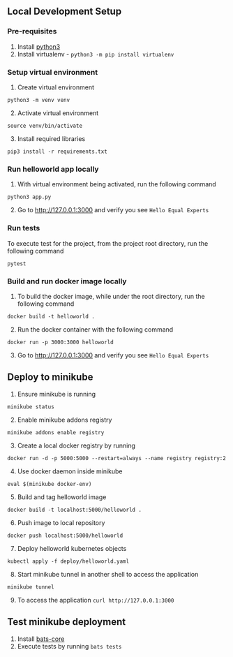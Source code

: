 

## Local Development Setup
### Pre-requisites
1. Install [python3](https://www.python.org/downloads/release/python-3910/)
2. Install virtualenv - `python3 -m pip install virtualenv`


### Setup virtual environment
1. Create virtual environment
```shell
python3 -m venv venv
```
2. Activate virtual environment
```shell
source venv/bin/activate
```
3. Install required libraries
```shell
pip3 install -r requirements.txt
```
### Run helloworld app locally
1. With virtual environment being activated, run the following command
```shell
python3 app.py
```
2. Go to http://127.0.0.1:3000 and verify you see `Hello Equal Experts`

### Run tests
To execute test for the project, from the project root directory, run the following command
```shell
pytest 
```

### Build and run docker image locally
1. To build the docker image, while under the root directory, run the following command
```shell
docker build -t helloworld .
```
2. Run the docker container with the following command
```shell
docker run -p 3000:3000 helloworld
```
3. Go to http://127.0.0.1:3000 and verify you see `Hello Equal Experts`

## Deploy to minikube
1. Ensure minikube is running
```shell
minikube status
```
2. Enable minikube addons registry
```shell
minikube addons enable registry
```
3. Create a local docker registry by running
```shell
docker run -d -p 5000:5000 --restart=always --name registry registry:2 
```
4. Use docker daemon inside minikube
```shell
eval $(minikube docker-env)  
```
5. Build and tag helloworld image
```shell
docker build -t localhost:5000/helloworld .
```
6. Push image to local repository
```shell
docker push localhost:5000/helloworld
```
7. Deploy helloworld kubernetes objects
```shell
kubectl apply -f deploy/helloworld.yaml
```
8. Start minikube tunnel in another shell to access the application
```shell
minikube tunnel
```
9. To access the application `curl http://127.0.0.1:3000`

## Test minikube deployment
1. Install [bats-core](https://bats-core.readthedocs.io/en/stable/installation.html)
2. Execute tests by running `bats tests`
